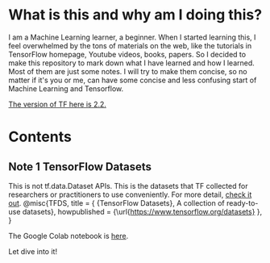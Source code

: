 # What is this and why am I doing this?
I am a Machine Learning learner, a beginner. When I started learning this, I feel overwhelmed by the tons of materials on the web, like the tutorials in TensorFlow homepage, Youtube videos, books, papers. So I decided to make this repository to mark down what I have learned and how I learned. Most of them are just some notes. I will try to make them concise, so no matter if it's you or me, can have some concise and less confusing start of Machine Learning and Tensorflow.

[The version of TF here is 2.2.](https://www.tensorflow.org/api_docs/python/tf)

# Contents

## Note 1 TensorFlow Datasets
This is not tf.data.Dataset APIs. This is the datasets that TF collected for researchers or practitioners to use conveniently. For more detail, [check it out](https://www.tensorflow.org/datasets/overview).
@misc{TFDS,
  title = { {TensorFlow Datasets}, A collection of ready-to-use datasets},
  howpublished = {\url{https://www.tensorflow.org/datasets} },
}

The Google Colab notebook is [here](/Note_1_TensorFlow_Datasets.ipynb).

Let dive into it!
